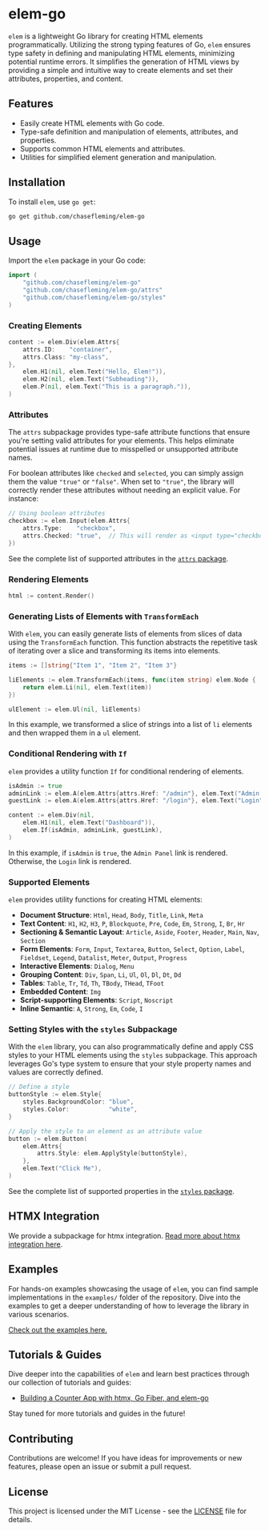 # elem-go

`elem` is a lightweight Go library for creating HTML elements programmatically. Utilizing the strong typing features of Go, `elem` ensures type safety in defining and manipulating HTML elements, minimizing potential runtime errors. It simplifies the generation of HTML views by providing a simple and intuitive way to create elements and set their attributes, properties, and content.

## Features

- Easily create HTML elements with Go code.
- Type-safe definition and manipulation of elements, attributes, and properties.
- Supports common HTML elements and attributes.
- Utilities for simplified element generation and manipulation.

## Installation

To install `elem`, use `go get`:

```bash
go get github.com/chasefleming/elem-go
```

## Usage

Import the `elem` package in your Go code:

```go
import (
    "github.com/chasefleming/elem-go"
    "github.com/chasefleming/elem-go/attrs"
    "github.com/chasefleming/elem-go/styles"
)
```

### Creating Elements

```go
content := elem.Div(elem.Attrs{
    attrs.ID:    "container",
    attrs.Class: "my-class",
},
    elem.H1(nil, elem.Text("Hello, Elem!")),
    elem.H2(nil, elem.Text("Subheading")),
    elem.P(nil, elem.Text("This is a paragraph.")),
)
```

### Attributes

The `attrs` subpackage provides type-safe attribute functions that ensure you're setting valid attributes for your elements. This helps eliminate potential issues at runtime due to misspelled or unsupported attribute names.

For boolean attributes like `checked` and `selected`, you can simply assign them the value `"true"` or `"false"`. When set to `"true"`, the library will correctly render these attributes without needing an explicit value. For instance:

```go
// Using boolean attributes
checkbox := elem.Input(elem.Attrs{
    attrs.Type:    "checkbox",
    attrs.Checked: "true",  // This will render as <input type="checkbox" checked>
})
```

See the complete list of supported attributes in the [`attrs` package](./attrs/attrs.go).

### Rendering Elements

```go
html := content.Render()
```

### Generating Lists of Elements with `TransformEach`

With `elem`, you can easily generate lists of elements from slices of data using the `TransformEach` function. This function abstracts the repetitive task of iterating over a slice and transforming its items into elements.

```go
items := []string{"Item 1", "Item 2", "Item 3"}

liElements := elem.TransformEach(items, func(item string) elem.Node {
    return elem.Li(nil, elem.Text(item))
})

ulElement := elem.Ul(nil, liElements)
```
In this example, we transformed a slice of strings into a list of `li` elements and then wrapped them in a `ul` element.

### Conditional Rendering with `If`

`elem` provides a utility function `If` for conditional rendering of elements.

```go
isAdmin := true
adminLink := elem.A(elem.Attrs{attrs.Href: "/admin"}, elem.Text("Admin Panel"))
guestLink := elem.A(elem.Attrs{attrs.Href: "/login"}, elem.Text("Login"))

content := elem.Div(nil,
    elem.H1(nil, elem.Text("Dashboard")),
    elem.If(isAdmin, adminLink, guestLink),
)
```

In this example, if `isAdmin` is `true`, the `Admin Panel` link is rendered. Otherwise, the `Login` link is rendered.

### Supported Elements

`elem` provides utility functions for creating HTML elements:

- **Document Structure**: `Html`, `Head`, `Body`, `Title`, `Link`, `Meta`
- **Text Content**: `H1`, `H2`, `H3`, `P`, `Blockquote`, `Pre`, `Code`, `Em`, `Strong`, `I`, `Br`, `Hr`
- **Sectioning & Semantic Layout**: `Article`, `Aside`, `Footer`, `Header`, `Main`, `Nav`, `Section`
- **Form Elements**: `Form`, `Input`, `Textarea`, `Button`, `Select`, `Option`, `Label`, `Fieldset`, `Legend`, `Datalist`, `Meter`, `Output`, `Progress`
- **Interactive Elements**: `Dialog`, `Menu`
- **Grouping Content**: `Div`, `Span`, `Li`, `Ul`, `Ol`, `Dl`, `Dt`, `Dd`
- **Tables**: `Table`, `Tr`, `Td`, `Th`, `TBody`, `THead`, `TFoot`
- **Embedded Content**: `Img`
- **Script-supporting Elements**: `Script`, `Noscript`
- **Inline Semantic**: `A`, `Strong`, `Em`, `Code`, `I`

### Setting Styles with the `styles` Subpackage

With the `elem` library, you can also programmatically define and apply CSS styles to your HTML elements using the `styles` subpackage. This approach leverages Go's type system to ensure that your style property names and values are correctly defined.

```go
// Define a style
buttonStyle := elem.Style{
    styles.BackgroundColor: "blue",
    styles.Color:           "white",
}

// Apply the style to an element as an attribute value
button := elem.Button(
    elem.Attrs{
        attrs.Style: elem.ApplyStyle(buttonStyle),
    },
    elem.Text("Click Me"),
)
```

See the complete list of supported properties in the [`styles` package](./styles/styles.go).

## HTMX Integration

We provide a subpackage for htmx integration. [Read more about htmx integration here](HTMX_INTEGRATION.md).

## Examples

For hands-on examples showcasing the usage of `elem`, you can find sample implementations in the `examples/` folder of the repository. Dive into the examples to get a deeper understanding of how to leverage the library in various scenarios.

[Check out the examples here.](./examples)

## Tutorials & Guides

Dive deeper into the capabilities of `elem` and learn best practices through our collection of tutorials and guides:

- [Building a Counter App with htmx, Go Fiber, and elem-go](https://dev.to/chasefleming/building-a-counter-app-with-htmx-go-fiber-and-elem-go-9jd/)

Stay tuned for more tutorials and guides in the future!

## Contributing

Contributions are welcome! If you have ideas for improvements or new features, please open an issue or submit a pull request.

## License

This project is licensed under the MIT License - see the [LICENSE](LICENSE) file for details.